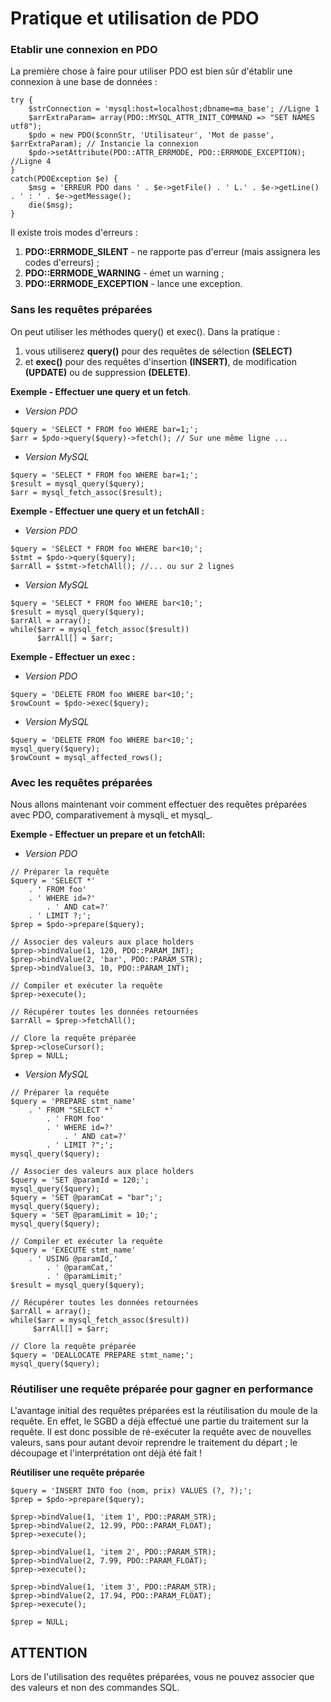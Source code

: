 # Pratique et utilisation de PDO

### Etablir une connexion en PDO

La première chose à faire pour utiliser PDO est bien sûr d'établir une connexion à une base de données :
```
try {
    $strConnection = 'mysql:host=localhost;dbname=ma_base'; //Ligne 1
    $arrExtraParam= array(PDO::MYSQL_ATTR_INIT_COMMAND => "SET NAMES utf8");
    $pdo = new PDO($connStr, 'Utilisateur', 'Mot de passe', $arrExtraParam); // Instancie la connexion
    $pdo->setAttribute(PDO::ATTR_ERRMODE, PDO::ERRMODE_EXCEPTION); //Ligne 4
}
catch(PDOException $e) {
    $msg = 'ERREUR PDO dans ' . $e->getFile() . ' L.' . $e->getLine() . ' : ' . $e->getMessage();
    die($msg);
}
```
Il existe trois modes d'erreurs :

1. **PDO::ERRMODE_SILENT** - ne rapporte pas d'erreur (mais assignera les codes d'erreurs) ;
2. **PDO::ERRMODE_WARNING** - émet un warning ;
3. **PDO::ERRMODE_EXCEPTION** - lance une exception.

### Sans les requêtes préparées

On peut utiliser les méthodes query() et exec().
Dans la pratique :
1. vous utiliserez **query()** pour des requêtes de sélection **(SELECT)**
2. et **exec()** pour des requêtes d'insertion **(INSERT)**, de modification **(UPDATE)** ou de suppression **(DELETE)**.

**Exemple - Effectuer une query et un fetch**.
- *Version PDO*
```
$query = 'SELECT * FROM foo WHERE bar=1;';
$arr = $pdo->query($query)->fetch(); // Sur une même ligne ...
```

- *Version MySQL*
```
$query = 'SELECT * FROM foo WHERE bar=1;';
$result = mysql_query($query);
$arr = mysql_fetch_assoc($result);
```
**Exemple - Effectuer une query et un fetchAll :**
- *Version PDO*
```
$query = 'SELECT * FROM foo WHERE bar<10;';
$stmt = $pdo->query($query);
$arrAll = $stmt->fetchAll(); //... ou sur 2 lignes
```
- *Version MySQL*
```
$query = 'SELECT * FROM foo WHERE bar<10;';
$result = mysql_query($query);
$arrAll = array();
while($arr = mysql_fetch_assoc($result))
      $arrAll[] = $arr;
```
**Exemple - Effectuer un exec :**
- *Version PDO*
```
$query = 'DELETE FROM foo WHERE bar<10;';
$rowCount = $pdo->exec($query);
```

- *Version MySQL*
```
$query = 'DELETE FROM foo WHERE bar<10;';
mysql_query($query);
$rowCount = mysql_affected_rows();
```

### Avec les requêtes préparées
Nous allons maintenant voir comment effectuer des requêtes préparées avec PDO, comparativement à mysqli_ et mysql_.

**Exemple - Effectuer un prepare et un fetchAll:**
- *Version PDO*
```
// Préparer la requête
$query = 'SELECT *'
	. ' FROM foo'
	. ' WHERE id=?'
		. ' AND cat=?'
	. ' LIMIT ?;';
$prep = $pdo->prepare($query);

// Associer des valeurs aux place holders
$prep->bindValue(1, 120, PDO::PARAM_INT);
$prep->bindValue(2, 'bar', PDO::PARAM_STR);
$prep->bindValue(3, 10, PDO::PARAM_INT);

// Compiler et exécuter la requête
$prep->execute();

// Récupérer toutes les données retournées
$arrAll = $prep->fetchAll();

// Clore la requête préparée
$prep->closeCursor();
$prep = NULL;
```
- *Version MySQL*
```
// Préparer la requête
$query = 'PREPARE stmt_name'
	. ' FROM "SELECT *'
		. ' FROM foo'
		. ' WHERE id=?'
			. ' AND cat=?'
		. ' LIMIT ?";';
mysql_query($query);

// Associer des valeurs aux place holders
$query = 'SET @paramId = 120;';
mysql_query($query);
$query = 'SET @paramCat = "bar";';
mysql_query($query);
$query = 'SET @paramLimit = 10;';
mysql_query($query);

// Compiler et exécuter la requête
$query = 'EXECUTE stmt_name'
	. ' USING @paramId,'
		. ' @paramCat,'
		. ' @paramLimit;'
$result = mysql_query($query);

// Récupérer toutes les données retournées
$arrAll = array();
while($arr = mysql_fetch_assoc($result))
     $arrAll[] = $arr;

// Clore la requête préparée
$query = 'DEALLOCATE PREPARE stmt_name;';
mysql_query($query);
```
### Réutiliser une requête préparée pour gagner en performance
L'avantage initial des requêtes préparées est la réutilisation du moule de la requête.
En effet, le SGBD a déjà effectué une partie du traitement sur la requête.
Il est donc possible de ré-exécuter la requête avec de nouvelles valeurs, sans pour autant devoir reprendre le traitement du départ ; le découpage et l'interprétation ont déjà été fait !

**Réutiliser une requête préparée**
```
$query = 'INSERT INTO foo (nom, prix) VALUES (?, ?);';
$prep = $pdo->prepare($query);

$prep->bindValue(1, 'item 1', PDO::PARAM_STR);
$prep->bindValue(2, 12.99, PDO::PARAM_FLOAT);
$prep->execute();

$prep->bindValue(1, 'item 2', PDO::PARAM_STR);
$prep->bindValue(2, 7.99, PDO::PARAM_FLOAT);
$prep->execute();

$prep->bindValue(1, 'item 3', PDO::PARAM_STR);
$prep->bindValue(2, 17.94, PDO::PARAM_FLOAT);
$prep->execute();

$prep = NULL;
```

## ATTENTION
Lors de l'utilisation des requêtes préparées, vous ne pouvez associer que des valeurs et non des commandes SQL.

